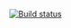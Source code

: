 [![Build status](https://ci.appveyor.com/api/projects/status/s6eycf69oa42uyv8?svg=true)](https://ci.appveyor.com/project/kmkiseleva/ajs-oop-1)